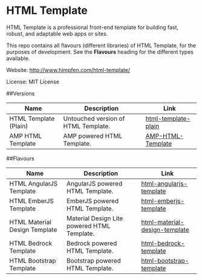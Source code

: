 HTML Template
=============

HTML Template is a professional front-end template for building fast, robust, and adaptable web apps or sites.

This repo contains all flavours (different libraries) of HTML Template, for the purposes of development. See the **Flavours** heading
for the different types available.

Website: http://www.himpfen.com/html-template/

License: MIT License

##Versions

| Name | Description | Link |
| ------------- | ------------- | ------------- |
| HTML Template (Plain) | Untouched version of HTML Template. | [html-template-plain](https://github.com/brandonhimpfen/html-template-plain) |
| AMP HTML Template | AMP powered HTML Template. | [AMP-HTML-Template](https://github.com/brandonhimpfen/AMP-HTML-Template) |

##Flavours

| Name | Description | Link |
| ------------- | ------------- | ------------- |
| HTML AngularJS Template | AngularJS powered HTML Template. | [html-angularjs-template](https://github.com/brandonhimpfen/html-angularjs-template) |
| HTML EmberJS Template | EmberJS powered HTML Template. | [html-emberjs-template](https://github.com/brandonhimpfen/html-emberjs-template) |
| HTML Material Design Template | Material Design Lite powered HTML Template. | [html-material-design-template](https://github.com/brandonhimpfen/html-material-design-template) |
| HTML Bedrock Template | Bedrock powered HTML Template. | [html-bedrock-template](https://github.com/brandonhimpfen/html-bedrock-template) |
| HTML Bootstrap Template | Bootstrap powered HTML Template. | [html-bootstrap-template](https://github.com/brandonhimpfen/html-bootstrap-template) |
